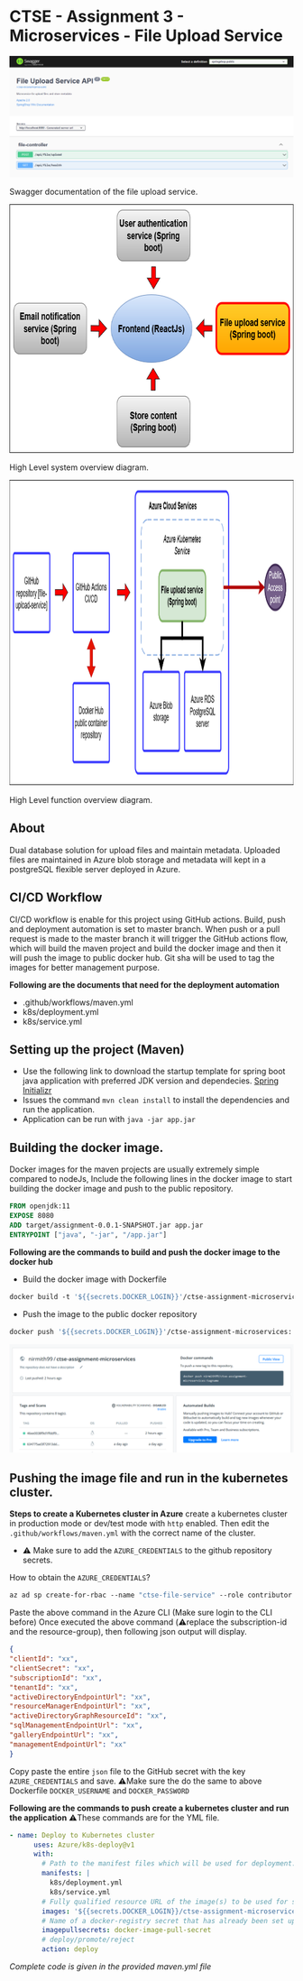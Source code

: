# CTSE - Assignment 3 - Microservices - File Upload Service

![GitHub Logo](microservice-cover.png)

Swagger documentation of the file upload service.

<p align="center">
  <img 
    width="701"
    height="441"
    src="d-2.png"
  >
</p>

High Level system overview diagram.

<p align="center">
  <img 
    width="1096"
    height="542"
    src="d-1.png"
  >
</p>

High Level function overview diagram.


## About

Dual database solution for upload files and maintain metadata. Uploaded files are maintained in Azure blob storage and metadata will kept in a postgreSQL flexible server deployed in Azure.

## CI/CD Workflow

CI/CD workflow is enable for this project using GitHub actions. Build, push and deployment automation is set to 
master branch. When push or a pull request is made to the master branch it will trigger the GitHub actions flow, which will
build the maven project and build the docker image and then it will push the image to public docker hub. Git sha will be used to tag the images for better management purpose.

**Following are the documents that need for the deployment automation**

* .github/workflows/maven.yml
* k8s/deployment.yml
* k8s/service.yml

## Setting up the project (Maven)

* Use the following link to download the startup template for spring boot java application with preferred JDK version and dependecies.
[Spring Initializr](https://start.spring.io/)
* Issues the command `mvn clean install` to install the dependencies and run the application.
* Application can be run with `java -jar app.jar`

## Building the docker image.

Docker images for the maven projects are usually extremely simple compared to nodeJs,
Include the following lines in the docker image to start building the docker image and push to the public repository.

```dockerfile
FROM openjdk:11
EXPOSE 8080
ADD target/assignment-0.0.1-SNAPSHOT.jar app.jar
ENTRYPOINT ["java", "-jar", "/app.jar"]
```

**Following are the commands to build and push the docker image to the docker hub**

* Build the docker image with Dockerfile
```dockerfile
docker build -t '${{secrets.DOCKER_LOGIN}}'/ctse-assignment-microservices:'${{github.sha}}' .
```

* Push the image to the public docker repository
```dockerfile
docker push '${{secrets.DOCKER_LOGIN}}'/ctse-assignment-microservices:'${{github.sha}}'
```

![GitHub Logo](docker-cover.png)

## Pushing the image file and run in the kubernetes cluster.

**Steps to create a Kubernetes cluster in Azure**
create a kubernetes cluster in production mode or dev/test mode with ``http`` enabled.
Then edit the `.github/workflows/maven.yml` with the correct name of the cluster.

* ⚠️ Make sure to add the ``AZURE_CREDENTIALS`` to the github repository secrets.

How to obtain the ``AZURE_CREDENTIALS``?
```dockerfile
az ad sp create-for-rbac --name "ctse-file-service" --role contributor --scopes /subscriptions/<subscription-id>/resourceGroups/<resource-group-name> --sdk-auth
```
Paste the above command in the Azure CLI (Make sure login to the CLI before)
Once executed the above command (⚠️replace the subscription-id and the resource-group), then following json output will display.

```json
{
"clientId": "xx",
"clientSecret": "xx",
"subscriptionId": "xx",
"tenantId": "xx",
"activeDirectoryEndpointUrl": "xx",
"resourceManagerEndpointUrl": "xx",
"activeDirectoryGraphResourceId": "xx",
"sqlManagementEndpointUrl": "xx",
"galleryEndpointUrl": "xx",
"managementEndpointUrl": "xx"
}
```

Copy paste the entire ``json`` file to the GitHub secret with the key ``AZURE_CREDENTIALS`` and save.
⚠️Make sure the do the same to above Dockerfile ``DOCKER_USERNAME`` and ``DOCKER_PASSWORD``

**Following are the commands to push create a kubernetes cluster and run the application**
⚠️These commands are for the YML file.

```yaml
- name: Deploy to Kubernetes cluster
      uses: Azure/k8s-deploy@v1
      with:
        # Path to the manifest files which will be used for deployment.
        manifests: |
          k8s/deployment.yml
          k8s/service.yml
        # Fully qualified resource URL of the image(s) to be used for substitutions on the manifest files Example: contosodemo.azurecr.io/helloworld:test
        images: '${{secrets.DOCKER_LOGIN}}/ctse-assignment-microservices:${{github.sha}}'
        # Name of a docker-registry secret that has already been set up within the cluster. Each of these secret names are added under imagePullSecrets field for the workloads found in the input manifest files
        imagepullsecrets: docker-image-pull-secret
        # deploy/promote/reject
        action: deploy
```
_Complete code is given in the provided maven.yml file_













